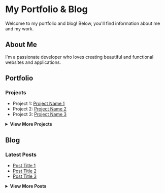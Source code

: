 # My Portfolio & Blog

Welcome to my portfolio and blog! Below, you'll find information about me and my work.

## About Me

I'm a passionate developer who loves creating beautiful and functional websites and applications.

## Portfolio

### Projects

- Project 1: [Project Name 1](#)
- Project 2: [Project Name 2](#)
- Project 3: [Project Name 3](#)

<details id="more-projects">
  <summary>View More Projects</summary>

  - Project 4: [Project Name 4](#)
  - Project 5: [Project Name 5](#)
</details>

## Blog

### Latest Posts

- [Post Title 1](#)
- [Post Title 2](#)
- [Post Title 3](#)

<details id="more-posts">
  <summary>View More Posts</summary>

  - [Post Title 4](#)
  - [Post Title 5](#)
</details>

<script>
  // JavaScript for animations and cool drop-downs
  
  // Function to toggle visibility of the "More Projects" section
  function toggleProjects() {
    var moreProjects = document.getElementById("more-projects");
    moreProjects.classList.toggle("show");
  }

  // Function to toggle visibility of the "More Posts" section
  function togglePosts() {
    var morePosts = document.getElementById("more-posts");
    morePosts.classList.toggle("show");
  }
</script>

<style>
  /* Style for drop-down sections */
  details {
    margin-bottom: 10px;
  }

  /* Style for drop-down summary */
  summary {
    cursor: pointer;
    font-weight: bold;
  }

  /* Style for drop-down content */
  details > div {
    display: none;
    padding-left: 20px;
  }

  /* Show drop-down content when summary is clicked */
  details[open] > div {
    display: block;
  }
</style>
